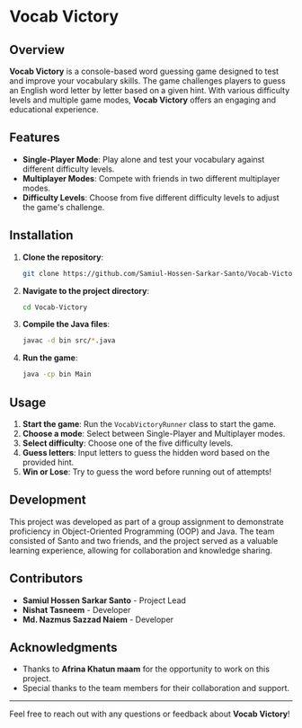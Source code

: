 # Vocab Victory

## Overview

**Vocab Victory** is a console-based word guessing game designed to test and improve your vocabulary skills. The game challenges players to guess an English word letter by letter based on a given hint. With various difficulty levels and multiple game modes, **Vocab Victory** offers an engaging and educational experience.

## Features

- **Single-Player Mode**: Play alone and test your vocabulary against different difficulty levels.
- **Multiplayer Modes**: Compete with friends in two different multiplayer modes.
- **Difficulty Levels**: Choose from five different difficulty levels to adjust the game's challenge.

## Installation

1. **Clone the repository**:
   ```sh
   git clone https://github.com/Samiul-Hossen-Sarkar-Santo/Vocab-Victory.git
   ```

2. **Navigate to the project directory**:
   ```sh
   cd Vocab-Victory
   ```

3. **Compile the Java files**:
   ```sh
   javac -d bin src/*.java
   ```

4. **Run the game**:
   ```sh
   java -cp bin Main
   ```

## Usage

1. **Start the game**: Run the `VocabVictoryRunner` class to start the game.
2. **Choose a mode**: Select between Single-Player and Multiplayer modes.
3. **Select difficulty**: Choose one of the five difficulty levels.
4. **Guess letters**: Input letters to guess the hidden word based on the provided hint.
5. **Win or Lose**: Try to guess the word before running out of attempts!

## Development

This project was developed as part of a group assignment to demonstrate proficiency in Object-Oriented Programming (OOP) and Java. The team consisted of Santo and two friends, and the project served as a valuable learning experience, allowing for collaboration and knowledge sharing.

## Contributors

- **Samiul Hossen Sarkar Santo** - Project Lead
- **Nishat Tasneem** - Developer
- **Md. Nazmus Sazzad Naiem** - Developer

## Acknowledgments

- Thanks to **Afrina Khatun maam** for the opportunity to work on this project.
- Special thanks to the team members for their collaboration and support.

---

Feel free to reach out with any questions or feedback about **Vocab Victory**!
